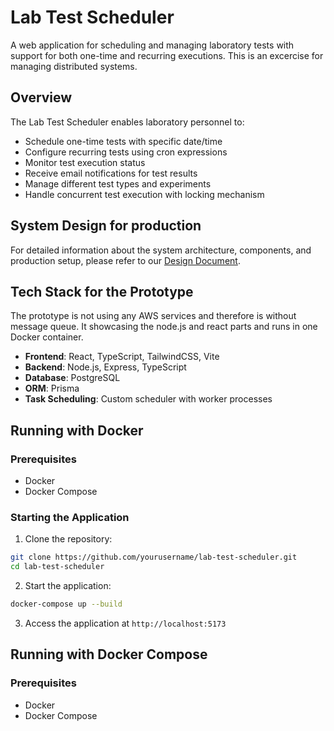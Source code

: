 # Lab Test Scheduler

A web application for scheduling and managing laboratory tests with support for both one-time and recurring executions. This is an excercise for managing distributed systems.

## Overview

The Lab Test Scheduler enables laboratory personnel to:

- Schedule one-time tests with specific date/time
- Configure recurring tests using cron expressions
- Monitor test execution status
- Receive email notifications for test results
- Manage different test types and experiments
- Handle concurrent test execution with locking mechanism

## System Design for production

For detailed information about the system architecture, components, and production setup, please refer to our [Design Document](docs/Design%20Document.pdf).

## Tech Stack for the Prototype

The prototype is not using any AWS services and therefore is without message queue. It showcasing the node.js and react parts and runs in one Docker container.

- **Frontend**: React, TypeScript, TailwindCSS, Vite
- **Backend**: Node.js, Express, TypeScript
- **Database**: PostgreSQL
- **ORM**: Prisma
- **Task Scheduling**: Custom scheduler with worker processes

## Running with Docker

### Prerequisites

- Docker
- Docker Compose

### Starting the Application

1. Clone the repository:

```bash
git clone https://github.com/yourusername/lab-test-scheduler.git
cd lab-test-scheduler
```

2. Start the application:

```bash
docker-compose up --build
```

3. Access the application at `http://localhost:5173`

## Running with Docker Compose

### Prerequisites

- Docker
- Docker Compose

